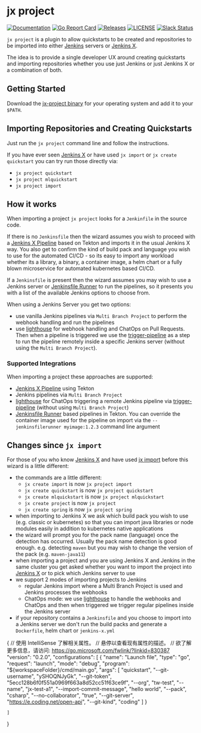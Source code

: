 # jx project

[![Documentation](https://godoc.org/github.com/jenkins-x-plugins/jx-project?status.svg)](https://pkg.go.dev/mod/github.com/jenkins-x-plugins/jx-project)
[![Go Report Card](https://goreportcard.com/badge/github.com/jenkins-x-plugins/jx-project)](https://goreportcard.com/report/github.com/jenkins-x-plugins/jx-project)
[![Releases](https://img.shields.io/github/release-pre/jenkins-x-plugins/jx-project.svg)](https://github.com/jenkins-x-plugins/jx-project/releases)
[![LICENSE](https://img.shields.io/github/license/jenkins-x-plugins/jx-project.svg)](https://github.com/jenkins-x-plugins/jx-project/blob/master/LICENSE)
[![Slack Status](https://img.shields.io/badge/slack-join_chat-white.svg?logo=slack&style=social)](https://slack.k8s.io/)

`jx project` is a plugin to allow quickstarts to be created and repositories to be imported into either [Jenkins](https://jenkins.io/) servers or [Jenkins X](https://jenkins-x.io/).

The idea is to provide a single developer UX around creating quickstarts and importing repositories whether you use just Jenkins or just Jenkins X or a combination of both.

## Getting Started

Download the [jx-project binary](https://github.com/jenkins-x-plugins/jx-project/releases) for your operating system and add it to your `$PATH`.

## Importing Repositories and Creating Quickstarts

Just run the `jx project` command line and follow the instructions.

If you have ever seen [Jenkins X](https://jenkins-x.io/) or have used `jx import` or `jx create quickstart` you can try run those directly via:

* `jx project quickstart`
* `jx project mlquickstart`
* `jx project import`
 
## How it works

When importing a project `jx project` looks for a `Jenkinfile` in the source code. 

If there is no `Jenkinsfile` then the wizard assumes you wish to proceed with a [Jenkins X Pipeline](https://jenkins-x.io/docs/concepts/jenkins-x-pipelines/) based on Tekton and imports it in the usual Jenkins X way. You also get to confirm the kind of build pack and language you wish to use for the automated CI/CD - so its easy to import any workload whether its a library, a binary, a container image, a helm chart or a fully blown microservice for automated kubernetes based CI/CD.

If a `Jenkinsfile` is present  then the wizard assumes you may wish to use a Jenkins server or [Jenkinsfile Runner](https://github.com/jenkinsci/jenkinsfile-runner) to run the pipelines, so it presents you with a list of the available Jenkins options to choose from. 

When using a Jenkins Server you get two options:

* use vanilla Jenkins pipelines via `Multi Branch Project` to perform the webhook handling and run the pipelines
* use  [lighthouse](https://github.com/jenkins-x/lighthouse) for webhook handling and ChatOps on Pull Requests. Then when a pipeline is triggered we use the [trigger-pipeline](https://github.com/jenkins-x-labs/trigger-pipeline) as a step to run the pipeline remotely inside a specific Jenkins server (without using the `Multi Branch Project`).

### Supported Integrations

When importing a project these approaches are supported:

* [Jenkins X Pipeline](https://jenkins-x.io/docs/concepts/jenkins-x-pipelines/) using Tekton 
* Jenkins pipelines via `Multi Branch Project`
* [lighthouse](https://github.com/jenkins-x/lighthouse) for ChatOps triggering a remote Jenkins pipeline via [trigger-pipeline](https://github.com/jenkins-x-labs/trigger-pipeline) (without using `Multi Branch Project`)
* [Jenkinsfile Runner](https://github.com/jenkinsci/jenkinsfile-runner) based pipelines in Tekton. You can override the container image used for the pipeline on import via the `--jenkinsfilerunner myimage:1.2.3` command line argument 
 
## Changes since `jx import`

For those of you who know [Jenkins X](https://jenkins-x.io/) and have used [jx import](https://jenkins-x.io/commands/jx_import/) before this wizard is a little different:

* the commands are a little different:
  * `jx create import` is now `jx project import`
  * `jx create quickstart` is now `jx project quickstart`
  * `jx create mlquickstart` is now `jx project mlquickstart`
  * `jx create project` is now `jx project`
  * `jx create spring` is now `jx project spring`
* when importing to Jenkins X we ask which build pack you wish to use (e.g. classic or kubernetes) so that you can import java libraries or node modules easily in addition to kubernetes native applications
* the wizard will prompt you for the pack name (language) once the detection has occurred. Usually the pack name detection is good enough. e.g. detecting `maven` but you may wish to change the version of the pack (e.g. `maven-java11`)
* when importing a project and you are using Jenkins X and Jenkins in the same cluster you get asked whether you want to import the project into [Jenkins X](https://jenkins-x.io/) or to pick which Jenkins server to use
* we support 2 modes of importing projects to Jenkins
  * regular Jenkins import where a Multi Branch Project is used and Jenkins processes the webhooks
  * ChatOps mode: we use [lighthouse](https://github.com/jenkins-x/lighthouse) to handle the webhooks and ChatOps and then when triggered we trigger regular pipelines inside the Jenkins server 
* if your repository contains a `Jenkinsfile` and you choose to import into a Jenkins server we don't run the build packs and generate a `Dockerfile`, helm chart or `jenkins-x.yml`


{
    // 使用 IntelliSense 了解相关属性。 
    // 悬停以查看现有属性的描述。
    // 欲了解更多信息，请访问: https://go.microsoft.com/fwlink/?linkid=830387
    "version": "0.2.0",
    "configurations": [
        {
            "name": "Launch file",
            "type": "go",
            "request": "launch",
            "mode": "debug",
            "program": "${workspaceFolder}/cmd/main.go",
            "args": [
                "quickstart",
                "--git-username",
                "ySHOQNJyGk",
                "--git-token",
                "5ecc128b6f0f551a0969f663a8d52cc51f63ce9f",
                "--org",
                "tw-test",
                "--name",
                "jx-test-a1",
                "--import-commit-message",
                "hello world",
                "--pack",
                "csharp",
                "--no-collaborator",
                "true",
                "--git-server",
                "https://e.coding.net/open-api",
                "--git-kind",
                "coding"
            ]
        }

    ]
}